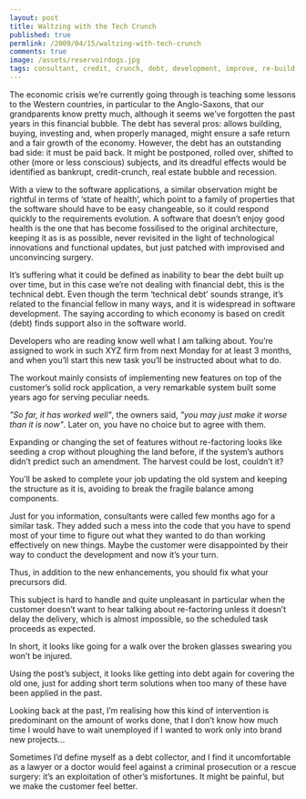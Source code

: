 ```yaml
---
layout: post
title: Waltzing with the Tech Crunch
published: true
permlink: /2009/04/15/waltzing-with-tech-crunch
comments: true
image: /assets/reservoirdogs.jpg
tags: consultant, credit, crunch, debt, development, improve, re-build, re-factoring, rebuild, refactoring, software, tech, technical
---
```

The economic crisis we’re currently going through is teaching some lessons to the Western countries, in particular to the Anglo-Saxons, that our grandparents know pretty much, although it seems we’ve forgotten the past years in this  financial bubble. The debt has several pros: allows building, buying, investing and, when properly managed, might ensure a safe return and a fair growth of the economy. However, the debt has an outstanding bad side: it must be paid back.  It might be postponed, rolled over, shifted to other (more or less conscious) subjects, and its dreadful effects would be identified as bankrupt, credit-crunch, real estate bubble and recession.

With a view to the software applications, a similar observation might be rightful in terms of ‘state of health’, which point to a family of properties that the software should have to be easy changeable, so it could respond quickly to the requirements evolution. A software that doesn’t enjoy good health is the one that has become fossilised to the original architecture, keeping it as is as possible, never revisited in the light of technological innovations and functional updates, but just patched with improvised and unconvincing surgery.

It’s suffering what it could be defined as inability to bear the debt built up over time, but in this case we’re not dealing with financial debt, this is the technical debt. Even though the term ‘technical debt’ sounds strange, it’s related to the financial fellow in many ways, and it is widespread in software development. The saying according to which economy is based on credit (debt) finds support also in the software world.

Developers who are reading know well what I am talking about. You’re assigned to work in such XYZ firm from next Monday for at least 3 months, and when you’ll start this new task you’ll be instructed about what to do.

The workout mainly consists of implementing new features on top of the customer’s solid rock application, a very remarkable system built some years ago for serving peculiar needs.

_"So far, it has worked well"_, the owners said, _"you may just make it worse than it is now"_. Later on, you have no choice but to agree with them.

Expanding or changing the set of features without re-factoring looks like seeding a crop without ploughing the land before, if the system’s authors didn’t predict such an amendment. The harvest could be lost, couldn’t it?

You’ll be asked to complete your job updating the old system and keeping the structure as it is, avoiding to break the fragile balance among components.

Just for you information, consultants were called few months ago for a similar task. They added such a mess into the code that you have to spend most of your time to figure out what they wanted to do than working effectively on new things. Maybe the customer were disappointed by their way to conduct the development and now it’s your turn.

Thus, in addition to the new enhancements, you should fix what your precursors did.

This subject is hard to handle and quite unpleasant in particular when the customer doesn’t want to hear talking about re-factoring unless it doesn’t delay the delivery, which is almost impossible, so the scheduled task proceeds as expected.

In short, it looks like going for a walk over the broken glasses swearing you won’t be injured.

Using the post’s subject, it looks like getting into debt again for covering the old one, just for adding short term solutions when too many of these have been applied in the past.

Looking back at the past, I’m realising how this kind of intervention is predominant on the amount of works done, that I don’t know how much time I would have to wait unemployed if I wanted to work only into brand new projects…

Sometimes I’d define myself as a debt collector, and I find it uncomfortable as a lawyer or a doctor would feel against a criminal prosecution or a rescue surgery: it’s an exploitation of other’s misfortunes. It might be painful, but we make the customer feel better.
